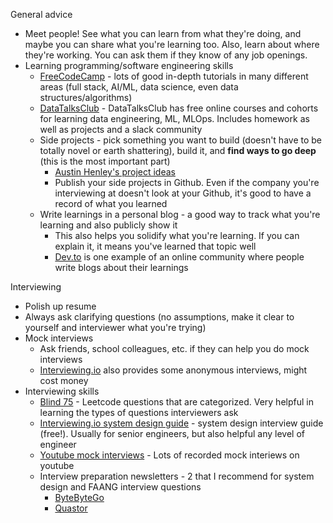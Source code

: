
General advice
* Meet people! See what you can learn from what they're doing, and maybe you can share what you're learning too. Also, learn about where they're working. You can ask them if they know of any job openings.
* Learning programming/software engineering skills
    * [FreeCodeCamp](https://www.freecodecamp.org/) - lots of good in-depth tutorials in many different areas (full stack, AI/ML, data science, even data structures/algorithms)
    * [DataTalksClub](https://datatalks.club/) - DataTalksClub has free online courses and cohorts for learning data engineering, ML, MLOps. Includes homework as well as projects and a slack community
    * Side projects - pick something you want to build (doesn't have to be totally novel or earth shattering), build it, and **find ways to go deep** (this is the most important part)
       * [Austin Henley's project ideas](https://austinhenley.com/blog/challengingprojects.html)
       * Publish your side projects in Github. Even if the company you're interviewing at doesn't look at your Github, it's good to have a record of what you learned
    * Write learnings in a personal blog - a good way to track what you're learning and also publicly show it
      * This also helps you solidify what you're learning. If you can explain it, it means you've learned that topic well
      * [Dev.to](https://dev.to) is one example of an online community where people write blogs about their learnings

Interviewing
* Polish up resume
* Always ask clarifying questions (no assumptions, make it clear to yourself and interviewer what you're trying)
* Mock interviews
    * Ask friends, school colleagues, etc. if they can help you do mock interviews
    * [Interviewing.io](https://interviewing.io) also provides some anonymous interviews, might cost money
* Interviewing skills
   * [Blind 75](https://leetcode.com/discuss/general-discussion/460599/blind-75-leetcode-questions) - Leetcode questions that are categorized. Very helpful in learning the types of questions interviewers ask
   * [Interviewing.io system design guide](https://interviewing.io/guides/system-design-interview) - system design interview guide (free!). Usually for senior engineers, but also helpful any level of engineer
   * [Youtube mock interviews](https://www.youtube.com/results?search_query=mock+interview+software+engineer) - Lots of recorded mock interiews on youtube
   * Interview preparation newsletters - 2 that I recommend for system design and FAANG interview questions
       * [ByteByteGo](https://blog.bytebytego.com/)
       * [Quastor](https://www.quastor.org/)
